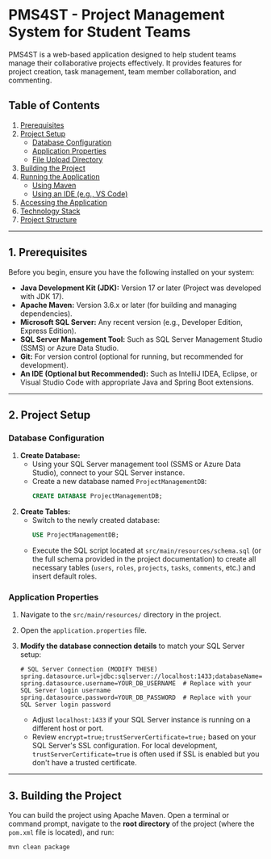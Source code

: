 # PMS4ST - Project Management System for Student Teams

PMS4ST is a web-based application designed to help student teams manage their collaborative projects effectively. It provides features for project creation, task management, team member collaboration, and commenting.

## Table of Contents
1.  [Prerequisites](#prerequisites)
2.  [Project Setup](#project-setup)
    *   [Database Configuration](#database-configuration)
    *   [Application Properties](#application-properties)
    *   [File Upload Directory](#file-upload-directory)
3.  [Building the Project](#building-the-project)
4.  [Running the Application](#running-the-application)
    *   [Using Maven](#using-maven)
    *   [Using an IDE (e.g., VS Code)](#using-an-ide-eg-vs-code)
5.  [Accessing the Application](#accessing-the-application)
6.  [Technology Stack](#technology-stack)
7.  [Project Structure](#project-structure)

---

## 1. Prerequisites

Before you begin, ensure you have the following installed on your system:

*   **Java Development Kit (JDK):** Version 17 or later (Project was developed with JDK 17).
*   **Apache Maven:** Version 3.6.x or later (for building and managing dependencies).
*   **Microsoft SQL Server:** Any recent version (e.g., Developer Edition, Express Edition).
*   **SQL Server Management Tool:** Such as SQL Server Management Studio (SSMS) or Azure Data Studio.
*   **Git:** For version control (optional for running, but recommended for development).
*   **An IDE (Optional but Recommended):** Such as IntelliJ IDEA, Eclipse, or Visual Studio Code with appropriate Java and Spring Boot extensions.

---

## 2. Project Setup

### Database Configuration

1.  **Create Database:**
    *   Using your SQL Server management tool (SSMS or Azure Data Studio), connect to your SQL Server instance.
    *   Create a new database named `ProjectManagementDB`:
        ```sql
        CREATE DATABASE ProjectManagementDB;
        ```
2.  **Create Tables:**
    *   Switch to the newly created database:
        ```sql
        USE ProjectManagementDB;
        ```
    *   Execute the SQL script located at `src/main/resources/schema.sql` (or the full schema provided in the project documentation) to create all necessary tables (`users`, `roles`, `projects`, `tasks`, `comments`, etc.) and insert default roles.

### Application Properties

1.  Navigate to the `src/main/resources/` directory in the project.
2.  Open the `application.properties` file.
3.  **Modify the database connection details** to match your SQL Server setup:

    ```properties
    # SQL Server Connection (MODIFY THESE)
    spring.datasource.url=jdbc:sqlserver://localhost:1433;databaseName=ProjectManagementDB;encrypt=true;trustServerCertificate=true;
    spring.datasource.username=YOUR_DB_USERNAME  # Replace with your SQL Server login username
    spring.datasource.password=YOUR_DB_PASSWORD  # Replace with your SQL Server login password
    ```
    *   Adjust `localhost:1433` if your SQL Server instance is running on a different host or port.
    *   Review `encrypt=true;trustServerCertificate=true;` based on your SQL Server's SSL configuration. For local development, `trustServerCertificate=true` is often used if SSL is enabled but you don't have a trusted certificate.

---

## 3. Building the Project

You can build the project using Apache Maven. Open a terminal or command prompt, navigate to the **root directory** of the project (where the `pom.xml` file is located), and run:

```bash
mvn clean package
